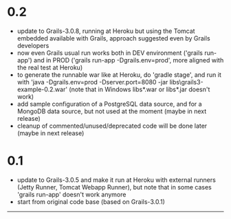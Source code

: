 
# **0.2**
- update to Grails-3.0.8, running at Heroku but using the Tomcat embedded available with Grails, approach suggested even by Grails developers
- now even Grails usual run works both in DEV environment ('grails run-app') and in PROD ('grails run-app -Dgrails.env=prod', more aligned with the real test at Heroku)
- to generate the runnable war like at Heroku, do 'gradle stage', and run it with 'java -Dgrails.env=prod -Dserver.port=8080 -jar libs\grails3-example-0.2.war' (note that in Windows libs\*.war or libs\*.jar doesn't work)
- add sample configuration of a PostgreSQL data source, and for a MongoDB data source, but not used at the moment (maybe in next release)
- cleanup of commented/unused/deprecated code will be done later (maybe in next release)

# **0.1**
- update to Grails-3.0.5 and make it run at Heroku with external runners (Jetty Runner, Tomcat Webapp Runner), but note that in some cases 'grails run-app' doesn't work anymore
- start from original code base (based on Grails-3.0.1)

---
